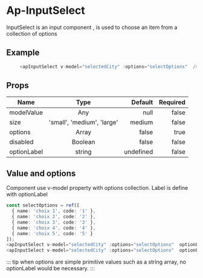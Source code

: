 # Ap-InputSelect

InputSelect is an input component , is used to choose an item from a collection of options

## Example

<presentationContainer>
    <apInputSelect v-model="selectedCity" :options="selectOptions"  optionLabel="name" size="small"/>
    <apInputSelect v-model="selectedCity" :options="selectOptions"  optionLabel="name" size="medium"/>
    <apInputSelect v-model="selectedCity" :options="selectOptions"  optionLabel="name" size="large"/>
</presentationContainer>

```ts
     <apInputSelect v-model="selectedCity" :options="selectOptions"  />
```

## Props

| Name        |            Type            |   Default | Required |
|-------------|:--------------------------:|----------:|---------:|
| modelValue  |            Any             |      null |    false |
| size        | 'small', 'medium', 'large' |    medium |    false |
| options     |           Array            |     false |     true |
| disabled    |          Boolean           |     false |    false |
| optionLabel |           string           | undefined |    false |

## Value and options

Component use v-model property with options collection.
Label is define with optionLabel
<presentationContainer>
    <apInputSelect v-model="selectedCity" :options="selectOptions"  optionLabel="name" size="medium"/>
    <apInputSelect v-model="selectedCity" :options="selectOptions"  optionLabel="code" size="medium"/>
</presentationContainer>

```ts
const selectOptions = ref([
  { name: 'choix 1', code: '1' },
  { name: 'choix 2', code: '2' },
  { name: 'choix 3', code: '3' },
  { name: 'choix 4', code: '4' },
  { name: 'choix 5', code: '5' }
]);
<apInputSelect v-model="selectedCity" :options="selectOptions"  optionLabel="name" size="medium"/>
<apInputSelect v-model="selectedCity" :options="selectOptions"  optionLabel="code" size="medium"/>
```

::: tip
when options are simple primitive values such as a string array, no optionLabel would be necessary.
:::
<presentationContainer>
    <apInputSelect modelValue="two" :options="['one','two','three']"  size="medium"/>
</presentationContainer>

<script setup lang="ts">

    import {ref} from 'vue'

    const selectOptions = ref([
  { name: 'choix 1', code: '1' },
  { name: 'choix 2', code: '2' },
  { name: 'choix 3', code: '3' },
  { name: 'choix 4', code: '4' },
  { name: 'choix 5', code: '5' }
]);

const selectedCity = ref({ name: 'choix 1', code: 'NY' },)
</script>
